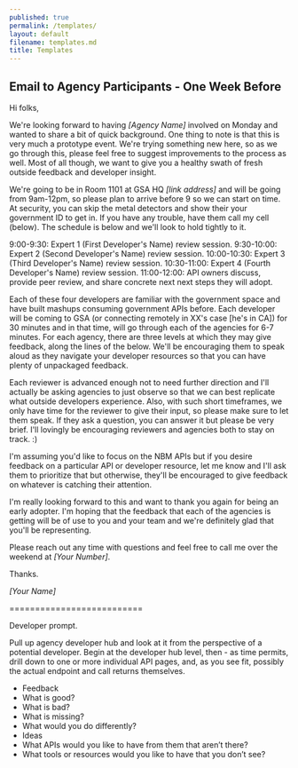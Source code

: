 ```yaml
---
published: true
permalink: /templates/
layout: default
filename: templates.md
title: Templates
---
```









## Email to Agency Participants - One Week Before

Hi folks,  

We're looking forward to having *[Agency Name]* involved on Monday and wanted to share a bit of quick background.  One thing to note is that this is very much a prototype event.  We're trying something new here, so as we go through this, please feel free to suggest improvements to the process as well.  Most of all though, we want to give you a healthy swath of fresh outside feedback and developer insight.  

We're going to be in Room 1101 at GSA HQ *[link address]* and will be going from 9am-12pm, so please plan to arrive before 9 so we can start on time.  At security, you can skip the metal detectors and show their your government ID to get in.  If you have any trouble, have them call my cell (below).  The schedule is below and we'll look to hold tightly to it.  

9:00-9:30:  Expert 1 (First Developer's Name) review session.
9:30-10:00:   Expert 2 (Second Developer's Name) review session.
10:00-10:30:  Expert 3 (Third Developer's Name) review session.
10:30-11:00:  Expert 4 (Fourth Developer's Name) review session. 
11:00-12:00:  API owners discuss, provide peer review, and share concrete next next steps they will adopt.

Each of these four developers are familiar with the government space and have built mashups consuming government APIs before.  Each developer will be coming to GSA (or connecting remotely in XX's case [he's in CA]) for 30 minutes and in that time, will go through each of the agencies for 6-7 minutes.  For each agency, there are three levels at which they may give feedback, along the lines of the below.  We'll be encouraging them to speak aloud as they navigate your developer resources so that you can have plenty of unpackaged feedback.  

Each reviewer is advanced enough not to need further direction and I'll actually be asking agencies to just observe so that we can best replicate what outside developers experience.  Also, with such short timeframes, we only have time for the reviewer to give their input, so please make sure to let them speak.  If they ask a question, you can answer it but please be very brief.  I'll lovingly be encouraging reviewers and agencies both to stay on track.  :)

I'm assuming you'd like to focus on the NBM APIs but if you desire feedback on a particular API or developer resource, let me know and I'll ask them to prioritize that but otherwise, they'll be encouraged to give feedback on whatever is catching their attention.  

I'm really looking forward to this and want to thank you again for being an early adopter.  I'm hoping that the feedback that each of the agencies is getting will be of use to you and your team and we're definitely glad that you'll be representing.  

Please reach out any time with questions and feel free to call me over the weekend at *[Your Number]*.  

Thanks.  

*[Your Name]*


==========================

Developer prompt.  

Pull up agency developer hub and look at it from the perspective of a potential developer.  Begin at the developer hub level, then - as time permits, drill down to one or more individual API pages, and, as you see fit, possibly the actual endpoint and call returns themselves.  

* Feedback
 * What is good?
 * What is bad?
 * What is missing?
 * What would you do differently?
* Ideas
 * What APIs would you like to have from them that aren’t there?
 * What tools or resources would you like to have that you don’t see?


